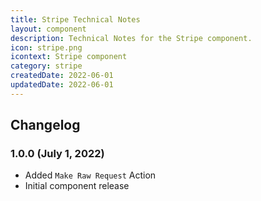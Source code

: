 ```yaml
---
title: Stripe Technical Notes
layout: component
description: Technical Notes for the Stripe component.
icon: stripe.png
icontext: Stripe component
category: stripe
createdDate: 2022-06-01
updatedDate: 2022-06-01
---
```


## Changelog

### 1.0.0 (July 1, 2022)

* Added `Make Raw Request` Action
* Initial component release

